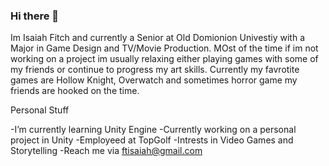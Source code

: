 ### Hi there 👋

Im Isaiah Fitch and currently a Senior at Old Domionion Univestiy with a Major in Game Design and TV/Movie Production. MOst of the time if im not working on a project im usually relaxing either playing games with some of my friends or continue to progress my art skills. Currently my favrotite games are Hollow Knight, Overwatch and sometimes horror game my friends are hooked on the time. 

Personal Stuff

-I’m currently learning Unity Engine 
-Currently working on a personal project in Unity
-Employeed at TopGolf
-Intrests in Video Games and Storytelling
-Reach me via ftisaiah@gmail.com


<!-- 
**FitchIsaiah/FitchIsaiah** is a ✨ _special_ ✨ repository because its `README.md` (this file) appears on your GitHub profile.

Here are some ideas to get you started:

- 🔭 I’m currently working on ...
- 🌱 I’m currently learning ...
- 👯 I’m looking to collaborate on ...
- 🤔 I’m looking for help with ...
- 💬 Ask me about ...
- 📫 How to reach me: ...
- 😄 Pronouns: ...
- ⚡ Fun fact: ...
-->

